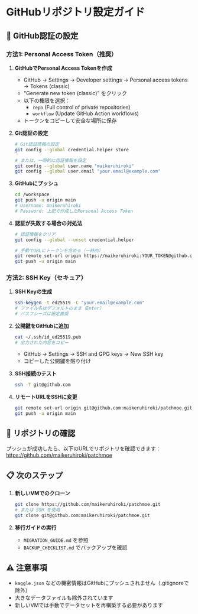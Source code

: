 # GitHubリポジトリ設定ガイド

## 🔐 GitHub認証の設定

### 方法1: Personal Access Token（推奨）

1. **GitHubでPersonal Access Tokenを作成**
   - GitHub → Settings → Developer settings → Personal access tokens → Tokens (classic)
   - "Generate new token (classic)" をクリック
   - 以下の権限を選択：
     - `repo` (Full control of private repositories)
     - `workflow` (Update GitHub Action workflows)
   - トークンをコピーして安全な場所に保存

2. **Git認証の設定**
   ```bash
   # Git認証情報の設定
   git config --global credential.helper store
   
   # または、一時的に認証情報を設定
   git config --global user.name "maikeruhiroki"
   git config --global user.email "your.email@example.com"
   ```

3. **GitHubにプッシュ**
   ```bash
   cd /workspace
   git push -u origin main
   # Username: maikeruhiroki
   # Password: 上記で作成したPersonal Access Token
   ```

4. **認証が失敗する場合の対処法**
   ```bash
   # 認証情報をクリア
   git config --global --unset credential.helper
   
   # 手動でURLにトークンを含める（一時的）
   git remote set-url origin https://maikeruhiroki:YOUR_TOKEN@github.com/maikeruhiroki/patchmoe.git
   git push -u origin main
   ```

### 方法2: SSH Key（セキュア）

1. **SSH Keyの生成**
   ```bash
   ssh-keygen -t ed25519 -C "your.email@example.com"
   # ファイル名はデフォルトのまま（Enter）
   # パスフレーズは設定推奨
   ```

2. **公開鍵をGitHubに追加**
   ```bash
   cat ~/.ssh/id_ed25519.pub
   # 出力された内容をコピー
   ```
   - GitHub → Settings → SSH and GPG keys → New SSH key
   - コピーした公開鍵を貼り付け

3. **SSH接続のテスト**
   ```bash
   ssh -T git@github.com
   ```

4. **リモートURLをSSHに変更**
   ```bash
   git remote set-url origin git@github.com:maikeruhiroki/patchmoe.git
   git push -u origin main
   ```

## 🚀 リポジトリの確認

プッシュが成功したら、以下のURLでリポジトリを確認できます：
https://github.com/maikeruhiroki/patchmoe

## 📋 次のステップ

1. **新しいVMでのクローン**
   ```bash
   git clone https://github.com/maikeruhiroki/patchmoe.git
   # または SSH を使用
   git clone git@github.com:maikeruhiroki/patchmoe.git
   ```

2. **移行ガイドの実行**
   - `MIGRATION_GUIDE.md` を参照
   - `BACKUP_CHECKLIST.md` でバックアップを確認

## ⚠️ 注意事項

- `kaggle.json` などの機密情報はGitHubにプッシュされません（.gitignoreで除外）
- 大きなデータファイルも除外されています
- 新しいVMでは手動でデータセットを再構築する必要があります

